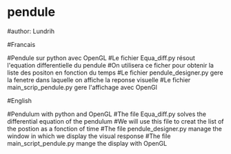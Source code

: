 # pendule
#author: Lundrih

#Francais

#Pendule sur python avec OpenGL
#Le fichier Equa_diff.py résout l'equation differentielle du pendule
#On utilisera ce ficher pour obtenir la liste des positon en fonction du temps
#Le fichier pendule_designer.py gere la fenetre dans laquelle on affiche la reponse visuelle
#Le fichier main_scrip_pendule.py gere l'affichage avec OpenGl 

#English

#Pendulum with python and OpenGL
#The file Equa_diff.py solves the differential equation of the pendulum
#We will use this file to creat the list of the postion as a fonction of time
#The file pendule_designer.py manage the window in which we display the visual response
#The file main_script_pendule.py mange the display with OpenGL

